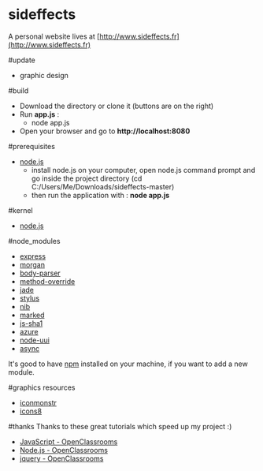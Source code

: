 sideffects
==========
A personal website
lives at [http://www.sideffects.fr](http://www.sideffects.fr)

#update
* graphic design

#build

* Download the directory or clone it (buttons are on the right)
* Run **app.js** :
	* node app.js
* Open your browser and go to **http://localhost:8080**

#prerequisites

* [node.js](http://nodejs.org)
	* install node.js on your computer, open node.js command prompt and go inside the project directory (cd C:/Users/Me/Downloads/sideffects-master)
	* then run the application with : **node app.js**

#kernel
* [node.js](http://nodejs.org/)

#node_modules
* [express](https://www.npmjs.org/package/express)
* [morgan](https://www.npmjs.org/package/morgan)
* [body-parser](https://github.com/expressjs/body-parser)
* [method-override](https://github.com/expressjs/method-override)
* [jade](https://www.npmjs.org/package/jade)
* [stylus](https://www.npmjs.org/package/stylus)
* [nib](https://www.npmjs.org/package/nib)
* [marked](https://www.npmjs.org/package/marked)
* [js-sha1](https://www.npmjs.org/package/js-sha1)
* [azure](https://github.com/Azure/azure-sdk-for-node)
* [node-uui](https://www.npmjs.org/package/node-uuid)
* [async](https://www.npmjs.org/package/async)

It's good to have [npm](https://www.npmjs.org/) installed on your machine, if you want to add a new module.

#graphics resources
* [iconmonstr](http://iconmonstr.com/)
* [icons8](http://icons8.com/)

#thanks
Thanks to these great tutorials which speed up my project :)

* [JavaScript - OpenClassrooms](http://fr.openclassrooms.com/informatique/cours/dynamisez-vos-sites-web-avec-javascript)
* [Node.js - OpenClassrooms](http://fr.openclassrooms.com/informatique/cours/des-applications-ultra-rapides-avec-node-js)
* [jquery - OpenClassrooms](http://fr.openclassrooms.com/informatique/cours/jquery-ecrivez-moins-pour-faire-plus)
